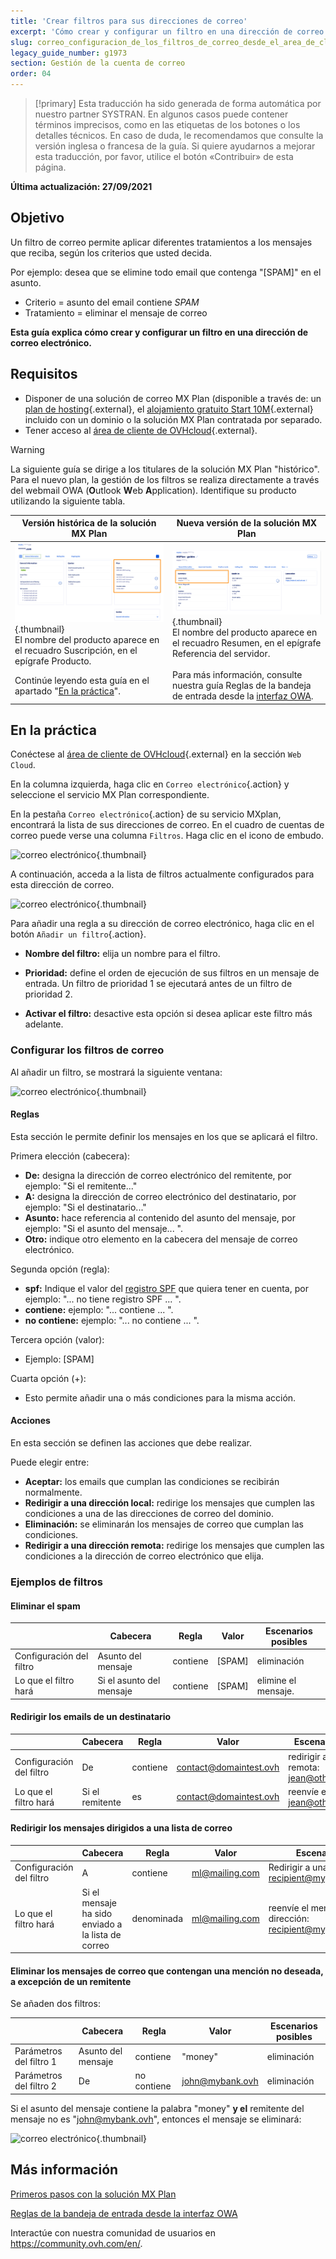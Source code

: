 ```yaml
---
title: 'Crear filtros para sus direcciones de correo'
excerpt: 'Cómo crear y configurar un filtro en una dirección de correo electrónico'
slug: correo_configuracion_de_los_filtros_de_correo_desde_el_area_de_cliente
legacy_guide_number: g1973
section: Gestión de la cuenta de correo
order: 04
---
```


> [!primary]
> Esta traducción ha sido generada de forma automática por nuestro partner SYSTRAN. En algunos casos puede contener términos imprecisos, como en las etiquetas de los botones o los detalles técnicos. En caso de duda, le recomendamos que consulte la versión inglesa o francesa de la guía. Si quiere ayudarnos a mejorar esta traducción, por favor, utilice el botón «Contribuir» de esta página.
>

**Última actualización: 27/09/2021**

## Objetivo

Un filtro de correo permite aplicar diferentes tratamientos a los mensajes que reciba, según los criterios que usted decida.

Por ejemplo: desea que se elimine todo email que contenga "[SPAM]" en el asunto.

- Criterio = asunto del email contiene *SPAM*
- Tratamiento = eliminar el mensaje de correo

**Esta guía explica cómo crear y configurar un filtro en una dirección de correo electrónico.**

## Requisitos

- Disponer de una solución de correo MX Plan (disponible a través de: un [plan de hosting](https://www.ovhcloud.com/es/web-hosting/){.external}, el [alojamiento gratuito Start 10M](https://www.ovhcloud.com/es-es/domains/free-web-hosting/){.external} incluido con un dominio o la solución MX Plan contratada por separado.
- Tener acceso al [área de cliente de OVHcloud](https://www.ovh.com/auth/?action=gotomanager&from=https://www.ovh.es/&ovhSubsidiary=es){.external}.

> [!warning]
>
> La siguiente guía se dirige a los titulares de la solución MX Plan "histórico". Para el nuevo plan, la gestión de los filtros se realiza directamente a través del webmail OWA (**O**utlook **W**eb **A**pplication). Identifique su producto utilizando la siguiente tabla.
>

Versión histórica de la solución MX Plan|Nueva versión de la solución MX Plan|
|---|---|
|![Correo electrónico](images/mxplan-starter-legacy-step1.png){.thumbnail}<br> El nombre del producto aparece en el recuadro Suscripción, en el epígrafe Producto.|![Correo electrónico](images/mxplan-starter-new-step1.png){.thumbnail}<br>El nombre del producto aparece en el recuadro Resumen, en el epígrafe Referencia del servidor.|
|Continúe leyendo esta guía en el apartado "[En la práctica](#oldmxplan)".|Para más información, consulte nuestra guía Reglas de la bandeja de entrada desde la [interfaz OWA](https://docs.ovh.com/es/microsoft-collaborative-solutions/crear-reglas-de-bandeja-de-entrada-en-owa/).|

## En la práctica <a name="oldmxplan"></a>

Conéctese al [área de cliente de OVHcloud](https://www.ovh.com/auth/?action=gotomanager&from=https://www.ovh.es/&ovhSubsidiary=es){.external} en la sección `Web Cloud`.

En la columna izquierda, haga clic en `Correo electrónico`{.action} y seleccione el servicio MX Plan correspondiente.

En la pestaña `Correo electrónico`{.action} de su servicio MXplan, encontrará la lista de sus direcciones de correo. En el cuadro de cuentas de correo puede verse una columna `Filtros`. Haga clic en el icono de embudo.

![correo electrónico](images/img_3239.jpg){.thumbnail}

A continuación, acceda a la lista de filtros actualmente configurados para esta dirección de correo.

![correo electrónico](images/img_3240.jpg){.thumbnail}

Para añadir una regla a su dirección de correo electrónico, haga clic en el botón `Añadir un filtro`{.action}.

- **Nombre del filtro:** elija un nombre para el filtro.

- **Prioridad:** define el orden de ejecución de sus filtros en un mensaje de entrada. Un filtro de prioridad 1 se ejecutará antes de un filtro de prioridad 2.

- **Activar el filtro:** desactive esta opción si desea aplicar este filtro más adelante.

### Configurar los filtros de correo

Al añadir un filtro, se mostrará la siguiente ventana:

![correo electrónico](images/img_3241.jpg){.thumbnail}

#### Reglas

Esta sección le permite definir los mensajes en los que se aplicará el filtro.

Primera elección (cabecera):

- **De:** designa la dirección de correo electrónico del remitente, por ejemplo: "Si el remitente..."
- **A:** designa la dirección de correo electrónico del destinatario, por ejemplo: "Si el destinatario..."
- **Asunto:** hace referencia al contenido del asunto del mensaje, por ejemplo: "Si el asunto del mensaje... ".
- **Otro:** indique otro elemento en la cabecera del mensaje de correo electrónico.

Segunda opción (regla):

- **spf:** Indique el valor del [registro SPF](https://docs.ovh.com/es/domains/web_hosting_el_registro_spf/) que quiera tener en cuenta, por ejemplo: "... no tiene registro SPF ... ".
- **contiene:** ejemplo: "... contiene ... ".
- **no contiene:** ejemplo: "... no contiene ... ".

Tercera opción (valor):

- Ejemplo: [SPAM]

Cuarta opción (+):

- Esto permite añadir una o más condiciones para la misma acción.

#### Acciones

En esta sección se definen las acciones que debe realizar.

Puede elegir entre:

- **Aceptar:** los emails que cumplan las condiciones se recibirán normalmente.
- **Redirigir a una dirección local:** redirige los mensajes que cumplen las condiciones a una de las direcciones de correo del dominio.
- **Eliminación:** se eliminarán los mensajes de correo que cumplan las condiciones.
- **Redirigir a una dirección remota:** redirige los mensajes que cumplen las condiciones a la dirección de correo electrónico que elija.

### Ejemplos de filtros

#### Eliminar el spam

||Cabecera|Regla|Valor|Escenarios posibles|
|---|---|---|---|---|
|Configuración del filtro|Asunto del mensaje|contiene|[SPAM]|eliminación|
|Lo que el filtro hará|Si el asunto del mensaje|contiene|[SPAM]|elimine el mensaje.|

#### Redirigir los emails de un destinatario

||Cabecera|Regla|Valor|Escenarios posibles|
|---|---|---|---|---|
|Configuración del filtro|De|contiene|contact@domaintest.ovh|redirigir a una dirección remota: jean@otherdomain.ovh|
|Lo que el filtro hará|Si el remitente|es|contact@domaintest.ovh|reenvíe el mensaje a jean@otherdomain.ovh.|

#### Redirigir los mensajes dirigidos a una lista de correo

||Cabecera|Regla|Valor|Escenarios posibles|
|---|---|---|---|---|
|Configuración del filtro|A|contiene|ml@mailing.com|Redirigir a una dirección local: recipient@mypersonaldomain.ovh|
|Lo que el filtro hará|Si el mensaje ha sido enviado a la lista de correo|denominada|ml@mailing.com|reenvíe el mensaje a mi otra dirección: recipient@mypersonaldomain.ovh|

#### Eliminar los mensajes de correo que contengan una mención no deseada, a excepción de un remitente

Se añaden dos filtros:

||Cabecera|Regla|Valor|Escenarios posibles|
|---|---|---|---|---|
|Parámetros del filtro 1|Asunto del mensaje|contiene|"money"|eliminación|
|Parámetros del filtro 2|De|no contiene|john@mybank.ovh|eliminación|

Si el asunto del mensaje contiene la palabra "money" **y el** remitente del mensaje no es "john@mybank.ovh", entonces el mensaje se eliminará:

![correo electrónico](images/img_3242.jpg){.thumbnail}

## Más información

[Primeros pasos con la solución MX Plan](https://docs.ovh.com/es/emails/primeros-pasos-correo-compartido/)

[Reglas de la bandeja de entrada desde la interfaz OWA](https://docs.ovh.com/es/emails/crear-reglas-de-bandeja-de-entrada-en-owa/)

Interactúe con nuestra comunidad de usuarios en <https://community.ovh.com/en/>.
